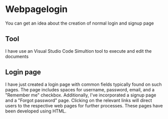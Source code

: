 # Webpagelogin
You can get an idea about the creation of normal login and signup page
## Tool
I have use an Visual Studio Code Simultion tool to execute and edit the documents  
## Login page
I have just created a login page with common fields typically found on such pages. The page includes spaces for username, password, email, and a "Remember me" checkbox. Additionally, I've incorporated a signup page and a "Forgot password" page. Clicking on the relevant links will direct users to the respective web pages for further processes. These pages have been developed using HTML.
